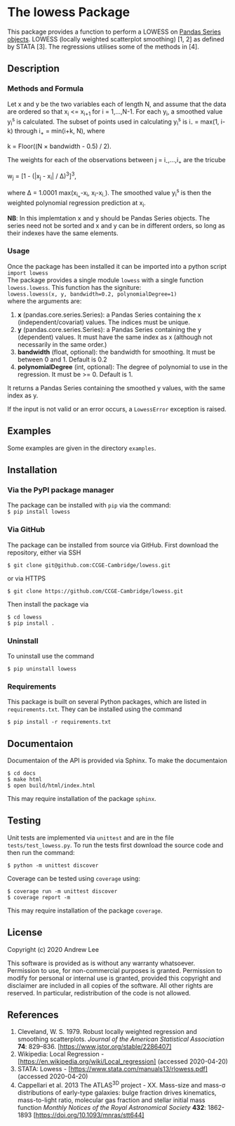 # The lowess Package
This package provides a function to perform a LOWESS on [Pandas Series objects](https://pandas.pydata.org/pandas-docs/stable/reference/api/pandas.Series.html "Pandas Series"). 
LOWESS (locally weighted scatterplot smoothing) \[1, 2\] as defined by STATA \[3\].
The regressions utilises some of the methods in \[4\].



## Description



### Methods and Formula
Let x and y be the two variables each of length N, and assume that the data are ordered so that x<sub>i</sub> <= x<sub>i+1</sub> for i = 1,...,N-1.
For each y<sub>i</sub>, a smoothed value y<sub>i</sub><sup>s</sup> is calculated.
The subset of points used in calculating y<sub>i</sub><sup>s</sup> is  i<sub>-</sub> = max(1, i-k) through i<sub>+</sub> = min(i+k, N), where  

k = Floor((N × bandwidth - 0.5) / 2).  

The weights for each of the observations between j = i<sub>-</sub>,...,i<sub>+</sub> are the tricube  

w<sub>j</sub> = [1 - (|x<sub>j</sub> - x<sub>i</sub>| / ∆)<sup>3</sup>]<sup>3</sup>,  

where ∆ = 1.0001 max(x<sub>i<sub>+</sub></sub>-x<sub>i</sub>, x<sub>i</sub>-x<sub>i<sub>-</sub></sub>).
The smoothed value y<sub>i</sub><sup>s</sup> is then the weighted polynomial regression prediction at x<sub>i</sub>.

**NB**: In this implemtation x and y should be Pandas Series objects.
The series need not be sorted and x and y can be in different orders, so long as their indexes have the same elements. 



### Usage
Once the package has been installed it can be imported into a python script  
`import lowess`  
The package provides a single module `lowess` with a single function `lowess.lowess`.
This function has the signiture:  
`lowess.lowess(x, y, bandwidth=0.2, polynomialDegree=1)`  
where the arguments are:
1. **x** (pandas.core.series.Series): a Pandas Series containing the x (independent/covariat) values. The indices must be unique.
2. **y** (pandas.core.series.Series): a Pandas Series containing the y (dependent) values. It must have the same index as x (although not necessarily in the same order.)
3. **bandwidth** (float, optional): the bandwidth for smoothing. It must be between 0 and 1. Default is 0.2
4. **polynomialDegree** (int, optional): The degree of polynomial to use in the regression. It must be >= 0. Default is 1.

It returns a Pandas Series containing the smoothed y values, with the same index as y.

If the input is not valid or an error occurs, a `LowessError` exception is raised.



## Examples
Some examples are given in the directory `examples`.



## Installation
### Via the PyPI package manager
The package can be installed with `pip` via the command:  
`$ pip install lowess`  

### Via GitHub
The package can be installed from source via GitHub.
First download the repository, either via SSH  

    $ git clone git@github.com:CCGE-Cambridge/lowess.git

or via HTTPS  

    $ git clone https://github.com/CCGE-Cambridge/lowess.git  
 
Then install the package via

    $ cd lowess
    $ pip install .

### Uninstall 
To uninstall use the command

    $ pip uninstall lowess

### Requirements
This package is built on several Python packages, which are listed in `requirements.txt`. 
They can be installed using the command

    $ pip install -r requirements.txt



## Documentaion
Documentaion of the API is provided via Sphinx.
To make the documentaion

    $ cd docs
    $ make html
    $ open build/html/index.html

This may require installation of the package `sphinx`.



## Testing
Unit tests are implemented via `unittest` and are in the file `tests/test_lowess.py`.
To run the tests first download the source code and then run the command:  

    $ python -m unittest discover

Coverage can be tested using `coverage` using:

    $ coverage run -m unittest discover
    $ coverage report -m 

This may require installation of the package `coverage`.



## License
Copyright (c) 2020 Andrew Lee

This software is provided as is without any warranty whatsoever.
Permission to use, for non-commercial purposes is granted.
Permission to modify for personal or internal use is granted,
provided this copyright and disclaimer are included in all
copies of the software. All other rights are reserved.
In particular, redistribution of the code is not allowed.



## References
1. Cleveland, W. S. 1979. Robust locally weighted regression and smoothing scatterplots. *Journal of the American Statistical Association* **74**: 829–836. [https://www.jstor.org/stable/2286407]
2. Wikipedia: Local Regression - [https://en.wikipedia.org/wiki/Local_regression] (accessed 2020-04-20)
3. STATA: Lowess - [https://www.stata.com/manuals13/rlowess.pdf] (accessed 2020-04-20)
4. Cappellari et al. 2013 The ATLAS<sup>3D</sup> project - XX. Mass-size and mass-&sigma; distributions of early-type galaxies: bulge fraction drives kinematics, mass-to-light ratio, molecular gas fraction and stellar initial mass function *Monthly Notices of the Royal Astronomical Society* **432**: 1862-1893 [https://doi.org/10.1093/mnras/stt644]
